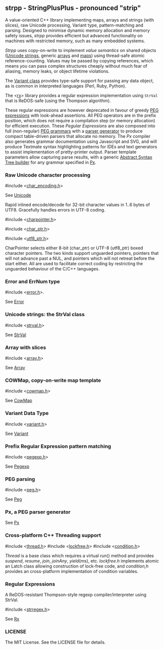## strpp - StringPlusPlus - pronounced "strip"

A value-oriented C++ library implementing maps, arrays and strings (with
slices), raw Unicode processing, Variant type, pattern-matching and parsing.
Designed to minimise dynamic memory allocation and memory safety issues,
_strpp_ provides efficient but advanced functionality on machines with
restricted memory, such as many embedded systems.

_Strpp_ uses copy-on-write to implement _value semantics_ on shared objects
([Unicode strings](include/strval.h), generic [arrays](include/array.h)
and [maps](include/cowmap.h)) using thread-safe atomic reference-counting.
Values may be passed by copying references, which means you can pass
complex structures cheaply without much fear of aliasing, memory leaks, or
object lifetime violations.

The [Variant class](include/variant.h) provides type-safe support for passing
any data object, as is common in interpreted languages (Perl, Ruby, Python).

The <[rx](rx/README.md)> library provides a regular expression implementation
using `StrVal` that is ReDOS-safe (using the Thompson algorithm).

These regular expressions are however deprecated in favour of greedy
[PEG expressions](include/pegexp.h) with look-ahead assertions. All PEG
operators are in the prefix position, which does not require a compilation step
(or memory allocation) for efficient execution. These _Pegular Expressions_
are also composed into full (non-regular) [PEG grammars](doc/peg.md) with a
[parser generator](px/README.md) to produce compact table-driven parsers that allocate no
memory. The _Px_ compiler also generates grammar documentation using Javascript
and SVG, and will produce Textmate syntax highlighting patterns for IDEs and
text generators to assist implementation of pretty-printer output.
Parser template parameters allow capturing parse results, with a generic
[Abstract Syntax Tree builder](include/peg_ast.h) for any grammar specified in [Px](px).

### Raw Unicode character processing

#include	<[char_encoding.h](include/char_encoding.h)>

See [Unicode](doc/unicode.md)

Rapid inlined encode/decode for 32-bit character values in 1..6 bytes of UTF8.
Gracefully handles errors in UTF-8 coding.

#include	<[charpointer.h](include/char_ptr.h)>

#include	<[char_ptr.h](include/char_ptr.h)>

#include	<[utf8_ptr.h](include/utf8_ptr.h)>

CharPointer selects either 8-bit (char_ptr) or UTF-8 (utf8_ptr) boxed character pointers.
The two kinds support unguarded pointers, pointers that will not advance past a NUL,
and pointers which will not retreat before the start either. All are used to facilitate
correct coding by restricting the unguarded behaviour of the C/C++ languages.

### Error and ErrNum type

#include	<[error.h](include/error.h)>.

See [Error](doc/error.md)

### Unicode strings: the StrVal class

#include	<[strval.h](include/strval.h)>

See [StrVal](doc/strval.md)

### Array with slices

#include	<[array.h](include/array.h)>

See [Array](doc/array.md)

### COWMap, copy-on-write map template

#include	<[cowmap.h](include/cowmap.h)>

See [CowMap](doc/cowmap.md)

### Variant Data Type

#include	<[variant.h](include/variant.h)>

See [Variant](doc/variant.md)

### Prefix Regular Expression pattern matching

#include	<[pegexp.h](include/pegexp.h)>

See [Pegexp](doc/pegexp.md)

### PEG parsing

#include	<[peg.h](include/peg.h)>

See [Peg](doc/peg.md)

### Px, a PEG parser generator

See [Px](doc/px.md)

### Cross-platform C++ Threading support

#include	<[thread.h](include/thread.h)>
#include	<[lockfree.h](include/lockfree.h)>
#include	<[condition.h](include/condition.h)>

_Thread_ is a base class which requires a virtual _run_() method and provides
_suspend_, _resume_, _join_, _joinAny_, _yield_(ms), etc.
_lockfree.h_ implements atomic an Latch class allowing construction of lock-free code,
and _condition,h_ provides an cross-platform implementation of condition variables.

### Regular Expressions

A ReDOS-resistant Thompson-style regexp compiler/interpreter using StrVal.

#include	<[strregex.h](rx/strregex.h)>

See [Rx](rx/README.md)

### LICENSE

The MIT License. See the LICENSE file for details.
